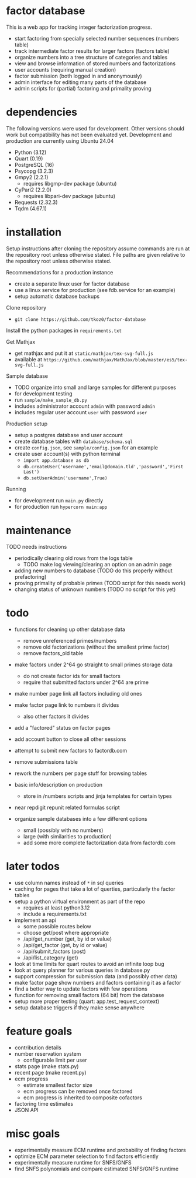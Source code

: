 # factor database

This is a web app for tracking integer factorization progress.

- start factoring from specially selected number sequences (numbers table)
- track intermediate factor results for larger factors (factors table)
- organize numbers into a tree structure of categories and tables
- view and browse information of stored numbers and factorizations
- user accounts (requiring manual creation)
- factor submission (both logged in and anonymously)
- admin interface for editing many parts of the database
- admin scripts for (partial) factoring and primality proving

# dependencies

The following versions were used for development. Other versions should work but
compatibility has not been evaluated yet. Development and production are
currently using Ubuntu 24.04

- Python (3.12)
- Quart (0.19)
- PostgreSQL (16)
- Psycopg (3.2.3)
- Gmpy2 (2.2.1)
  - requires libgmp-dev package (ubuntu)
- CyPari2 (2.2.0)
  - requires libpari-dev package (ubuntu)
- Requests (2.32.3)
- Tqdm (4.67.1)

# installation

Setup instructions after cloning the repository assume commands are run at the
repository root unless otherwise stated. File paths are given relative to the
repository root unless otherwise stated.

Recommendations for a production instance
- create a separate linux user for factor database
- use a linux service for production (see fdb.service for an example)
- setup automatic database backups

Clone repository
- `git clone https://github.com/tkoz0/factor-database`

Install the python packages in `requirements.txt`

Get Mathjax
- get mathjax and put it at `static/mathjax/tex-svg-full.js`
- available at `https://github.com/mathjax/MathJax/blob/master/es5/tex-svg-full.js`

Sample database
- TODO organize into small and large samples for different purposes
- for development testing
- run `sample/make_sample_db.py`
- includes administrator account `admin` with password `admin`
- includes regular user account `user` with password `user`

Production setup
- setup a postgres database and user account
- create database tables with `database/schema.sql`
- create `config.json`, see `sample/config.json` for an example
- create user account(s) with python terminal
  - `import app.database as db`
  - `db.createUser('username','email@domain.tld','password','First Last')`
  - `db.setUserAdmin('username',True)`

Running
- for development run `main.py` directly
- for production run `hypercorn main:app`

# maintenance

TODO needs instructions
- periodically clearing old rows from the logs table
  - TODO make log viewing/clearing an option on an admin page
- adding new numbers to database (TODO do this properly without prefactoring)
- proving primality of probable primes (TODO script for this needs work)
- changing status of unknown numbers (TODO no script for this yet)

# todo

- functions for cleaning up other database data
  - remove unreferenced primes/numbers
  - remove old factorizations (without the smallest prime factor)
  - remove factors_old table
- make factors under 2^64 go straight to small primes storage data
  - do not create factor ids for small factors
  - require that submitted factors under 2^64 are prime

- make number page link all factors including old ones
- make factor page link to numbers it divides
  - also other factors it divides
- add a "factored" status on factor pages
- add account button to close all other sessions
- attempt to submit new factors to factordb.com
- remove submissions table
- rework the numbers per page stuff for browsing tables

- basic info/description on production
  - store in /numbers scripts and jinja templates for certain types
- near repdigit repunit related formulas script

- organize sample databases into a few different options
  - small (possibly with no numbers)
  - large (with similarities to production)
  - add some more complete factorization data from factordb.com

# later todos

- use column names instead of `*` in sql queries
- caching for pages that take a lot of querties, particularly the factor tables
- setup a python virtual environment as part of the repo
  - requires at least python3.12
  - include a requirements.txt
- implement an api
  - some possible routes below
  - choose get/post where appropriate
  - /api/get_number (get, by id or value)
  - /api/get_factor (get, by id or value)
  - /api/submit_factors (post)
  - /api/list_category (get)
- look at time limits for quart routes to avoid an infinite loop bug
- look at query planner for various queries in database.py
- support compression for submission data (and possibly other data)
- make factor page show numbers and factors containing it as a factor
- find a better way to update factors with few operations
- function for removing small factors (64 bit) from the database
- setup more proper testing (quart: app.test_request_context)
- setup database triggers if they make sense anywhere

# feature goals

- contribution details
- number reservation system
  - configurable limit per user
- stats page (make stats.py)
- recent page (make recent.py)
- ecm progress
  - estimate smallest factor size
  - ecm progress can be removed once factored
  - ecm progress is inherited to composite cofactors
- factoring time estimates
- JSON API

# misc goals

- experimentally measure ECM runtime and probability of finding factors
- optimize ECM parameter selection to find factors efficiently
- experimentally measure runtime for SNFS/GNFS
- find SNFS polynomials and compare estimated SNFS/GNFS runtime

